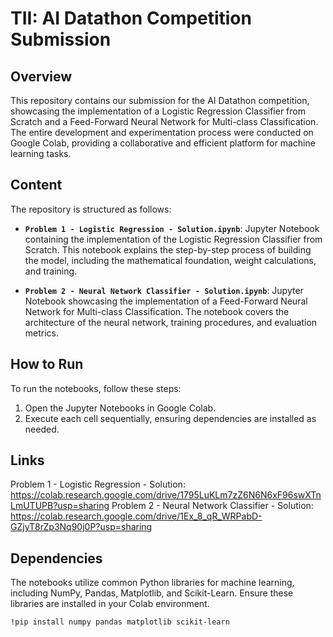 # TII: AI Datathon Competition Submission

## Overview

This repository contains our submission for the AI Datathon competition, showcasing the implementation of a Logistic Regression Classifier from Scratch and a Feed-Forward Neural Network for Multi-class Classification. The entire development and experimentation process were conducted on Google Colab, providing a collaborative and efficient platform for machine learning tasks.

## Content

The repository is structured as follows:

- **`Problem 1 - Logistic Regression - Solution.ipynb`**: Jupyter Notebook containing the implementation of the Logistic Regression Classifier from Scratch. This notebook explains the step-by-step process of building the model, including the mathematical foundation, weight calculations, and training.

- **`Problem 2 - Neural Network Classifier - Solution.ipynb`**: Jupyter Notebook showcasing the implementation of a Feed-Forward Neural Network for Multi-class Classification. The notebook covers the architecture of the neural network, training procedures, and evaluation metrics.


## How to Run

To run the notebooks, follow these steps:

1. Open the Jupyter Notebooks in Google Colab.
2. Execute each cell sequentially, ensuring dependencies are installed as needed.

## Links
Problem 1 - Logistic Regression - Solution: https://colab.research.google.com/drive/1795LuKLm7zZ6N6N6xF96swXTnLmUTUPB?usp=sharing
Problem 2 - Neural Network Classifier - Solution: https://colab.research.google.com/drive/1Ex_8_qR_WRPabD-GZjyT8rZp3Nq90j0P?usp=sharing


## Dependencies

The notebooks utilize common Python libraries for machine learning, including NumPy, Pandas, Matplotlib, and Scikit-Learn. Ensure these libraries are installed in your Colab environment.

```bash
!pip install numpy pandas matplotlib scikit-learn

